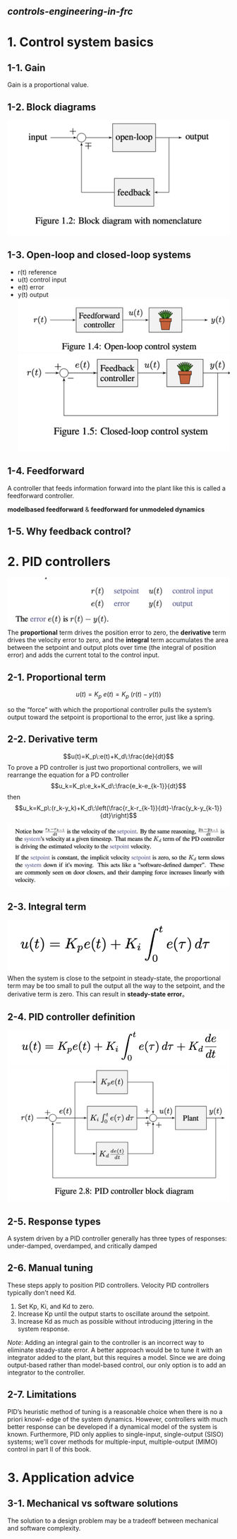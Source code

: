 
*controls-engineering-in-frc*
----
# 1. Control system basics
## 1-1. Gain
Gain is a proportional value.
## 1-2. Block diagrams
![Alt text](image.png)
## 1-3. Open-loop and closed-loop systems
- r(t) reference 
- u(t) control input
- e(t) error 
- y(t) output
![Alt text](image-1.png)
![Alt text](image-2.png)
## 1-4. Feedforward
A controller that feeds information forward into the plant like this is called a feedforward controller.  
 
**modelbased feedforward** & **feedforward for unmodeled dynamics**
## 1-5. Why feedback control?

# 2. PID controllers
![Alt text](image-3.png)
The **proportional** term drives the position error to zero, the **derivative** term drives the velocity error to zero, and the **integral** term accumulates the area between the setpoint and output plots over time (the integral of position error) and adds the current total to the control input.
## 2-1. Proportional term
$$u(t) = K_p\:e(t)=K_p\:(r(t)-y(t))$$

so the “force” with which the proportional controller pulls the system’s output toward the setpoint is proportional to the error, just like a spring.

## 2-2. Derivative term
$$u(t)=K_p\:e(t)+K_d\:\frac{de}{dt}$$
To prove a PD controller is just two proportional controllers, we will rearrange the equation for a PD controller
$$u_k=K_p\:e_k+K_d\:\frac{e_k-e_{k-1}}{dt}$$
then
$$u_k=K_p\:(r_k-y_k)+K_d\:\left(\frac{r_k-r_{k-1}}{dt}-\frac{y_k-y_{k-1}}{dt}\right)$$
![Alt text](image-4.png)
## 2-3. Integral term
![Alt text](image-5.png)
When the system is close to the setpoint in steady-state, the proportional term may be too small to pull the output all the way to the setpoint, and the derivative term is zero. This can result in **steady-state error**。
## 2-4. PID controller definition
![Alt text](image-6.png)
![Alt text](image-7.png)
## 2-5. Response types
A system driven by a PID controller generally has three types of responses: under-damped, overdamped, and critically damped
## 2-6. Manual tuning
These steps apply to position PID controllers. Velocity PID controllers typically don’t need Kd.
1. Set Kp, Ki, and Kd to zero.
2. Increase Kp until the output starts to oscillate around the setpoint.
3. Increase Kd as much as possible without introducing jittering in the system response. 

*Note*:  Adding an integral gain to the controller is an incorrect way to eliminate steady-state error. A better approach would be to tune it with an integrator added to the plant, but this requires a model. Since we are doing output-based rather than model-based control, our only option is to add an integrator to the controller.

## 2-7. Limitations
PID’s heuristic method of tuning is a reasonable choice when there is no a priori knowl- edge of the system dynamics. However, controllers with much better response can be developed if a dynamical model of the system is known. Furthermore, PID only applies to single-input, single-output (SISO) systems; we’ll cover methods for multiple-input, multiple-output (MIMO) control in part II of this book.

# 3. Application advice
## 3-1. Mechanical vs software solutions
The solution to a design problem may be a tradeoff between mechanical and software complexity.  
